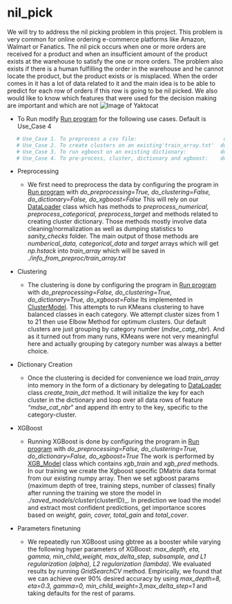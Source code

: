 # nil_pick

We will try to address the nil picking problem in this project. This problem is very common for online ordering e-commerce platforms like Amazon, Walmart or Fanatics. The nil pick occurs when one or more orders are received for a product and when an insufficient amount of the product exists at the warehouse to satisfy the one or more orders.  The problem also exists if there is a human fulfilling the order in the warehouse and he cannot locate the product, but the product exists or is misplaced. When the order comes in it has a lot of data related to it and the main idea is to be able to predict for each row of orders if this row is going to be nil picked. We also would like to know which features that were used for the decision making are important and which are not
![Image of Yaktocat](https://github.com/lightningorders/nillpick.png)
* To Run modify [Run program](run.py) for the following use cases.  Default is Use_Case 4
```python
   # Use_Case 1. To preprocess a csv file:                            do_preprocessing=True,  do_clustering=False, do_dictionary=False, do_xgboost=False
   # Use_Case 2. To create clusters on an existing'train_array.txt'  do_preprocessing=False, do_clustering=True,  do_dictionary=False, do_xgboost=False 
   # Use_Case 3. To run xgboost on an existing dictionary:           do_preprocessing=False, do_clustering=True, do_dictionary=False, do_xgboost=True
   # Use_Case 4. To pre-process, cluster, dictionary and xgboost:    do_preprocessing=True,  do_clustering=True,  do_dictionary=True,  do_xgboost=True
```

* Preprocessing
    * We first need to preprocess the data by configuring the program in [Run program](run.py) with _do_preprocessing=True, do_clustering=False, do_dictionary=False, do_xgboost=False_
This will rely on our [DataLoader](./core/data_processor.py)  class which has methods to _preprocess_numerical, preprocess_categorical, preprocess_target_ and methods related to creating cluster dictionary. Those methods mostly involve data cleaning/normalization as well as dumping statistics to _sanity_checks_ folder. The main output of those methods are _numberical_data, categorical_data_ and _target_ arrays which will get _np.hstack_ into _train_array_ which will be saved in _./info_from_preproc/train_array.txt_  

* Clustering
    * The clustering is done by configuring the program in [Run program](run.py) with
_do_preprocessing=False, do_clustering=True, do_dictionary=True, do_xgboost=False_
Its implemented in [ClusterModel](./core/cluster_model.py). This attempts to run KMeans clustering to have balanced classes in each category. We attempt cluster sizes from 1 to 21 then use Elbow Method for optimum clusters. Our default clusters are just grouping by category number (_mdse_catg_nbr_). And as it turned out from many runs, KMeans were not very meaningful here and actually grouping by category number was always a better choice.
 
* Dictionary Creation
    * Once the clustering is decided for convenience we load _train_array_ into memory in the form of a dictionary by delegating to [DataLoader](./core/data_processor.py) class _create_train_dct_ method. It will initialize the key for each cluster in the dictionary and loop over all data rows of feature _“mdse_cat_nbr_” and append ith entry to the key, specific to the category-cluster.
    
* XGBoost
    * Running XGBoost is done by configuring the program in [Run program](run.py) with
_do_preprocessing=False, do_clustering=True, do_dictionary=False, do_xgboost=True_
The work is performed by [XGB_Model](./core/xgb_model.py) class which contains _xgb_train_ and _xgb_pred_ methods. In our training we create the Xgboost specific DMatrix data format from our existing numpy array. Then we set xgboost params (maximum depth of tree, training steps, number of classes) finally after running the training we store the model in _./saved_models/cluster_{clusterID}_. In prediction we load the model and extract most confident predictions, get importance scores based on _weight, gain, cover, total_gain_ and _total_cover_. 

* Parameters finetuning
    * We repeatedly run XGBoost using gbtree as a booster while varying the following hyper parameters of XGBoost: 
_max_depth, eta, gamma, min_child_weight, max_delta_step, subsample, and L1 regularization (alpha), L2 regularization (lambda)_. We evaluated results by running _GridSearchCV_ method. Empirically, we found that we can achieve over 90% desired accuracy by using _max_depth=8, eta=0.3, gamma=0, min_child_weight=3,max_delta_step=1_ and taking defaults for the rest of params.
